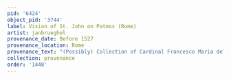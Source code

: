 ```yaml
---
pid: '6424'
object_pid: '3744'
label: Vision of St. John on Patmos (Rome)
artist: janbrueghel
provenance_date: Before 1527
provenance_location: Rome
provenance_text: "(Possibly) Collection of Cardinal Francesco Maria del Monte"
collection: provenance
order: '1448'
---
```

